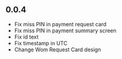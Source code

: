 ## 0.0.4

* Fix miss PIN in payment request card
* Fix miss PIN in payment summary screen
* Fix id text
* Fix timestamp in UTC
* Change Wom Request Card design
